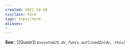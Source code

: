 ```yaml
---
created: 2021-10-10
cssclass: term
tags: topic/term
aliases:
-
---
```




**See**:: [[Queer]]
*`$=customJS.dv_funcs.outlinedIn(dv, this)`*
